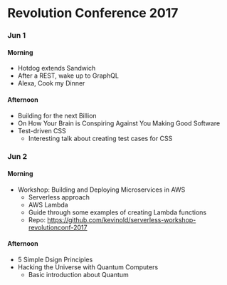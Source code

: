 # Revolution Conference 2017
### Jun 1

#### Morning

- Hotdog extends Sandwich
- After a REST, wake up to GraphQL
- Alexa, Cook my Dinner

#### Afternoon

- Building for the next Billion
- On How Your Brain is Conspiring Against You Making Good Software
- Test-driven CSS
	- Interesting talk about creating test cases for CSS

### Jun 2

#### Morning
- Workshop: Building and Deploying Microservices in AWS
	- Serverless approach
	- AWS Lambda
	- Guide through some examples of creating Lambda functions
	- Repo: https://github.com/kevinold/serverless-workshop-revolutionconf-2017
#### Afternoon
- 5 Simple Dsign Principles
- Hacking the Universe with Quantum Computers
	- Basic introduction about Quantum